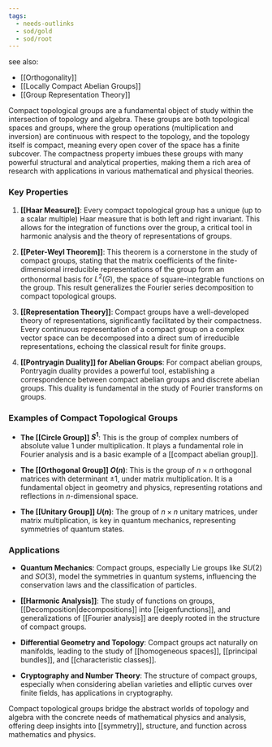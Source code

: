 ```yaml
---
tags:
  - needs-outlinks
  - sod/gold
  - sod/root
---
```

see also:
- [[Orthogonality]]
- [[Locally Compact Abelian Groups]]
- [[Group Representation Theory]]

Compact topological groups are a fundamental object of study within the intersection of topology and algebra. These groups are both topological spaces and groups, where the group operations (multiplication and inversion) are continuous with respect to the topology, and the topology itself is compact, meaning every open cover of the space has a finite subcover. The compactness property imbues these groups with many powerful structural and analytical properties, making them a rich area of research with applications in various mathematical and physical theories.

### Key Properties

1. **[[Haar Measure]]**: Every compact topological group has a unique (up to a scalar multiple) Haar measure that is both left and right invariant. This allows for the integration of functions over the group, a critical tool in harmonic analysis and the theory of representations of groups.

2. **[[Peter-Weyl Theorem]]**: This theorem is a cornerstone in the study of compact groups, stating that the matrix coefficients of the finite-dimensional irreducible representations of the group form an orthonormal basis for $L^2(G)$, the space of square-integrable functions on the group. This result generalizes the Fourier series decomposition to compact topological groups.

3. **[[Representation Theory]]**: Compact groups have a well-developed theory of representations, significantly facilitated by their compactness. Every continuous representation of a compact group on a complex vector space can be decomposed into a direct sum of irreducible representations, echoing the classical result for finite groups.

4. **[[Pontryagin Duality]] for Abelian Groups**: For compact abelian groups, Pontryagin duality provides a powerful tool, establishing a correspondence between compact abelian groups and discrete abelian groups. This duality is fundamental in the study of Fourier transforms on groups.

### Examples of Compact Topological Groups

- **The [[Circle Group]] $S^1$**: This is the group of complex numbers of absolute value 1 under multiplication. It plays a fundamental role in Fourier analysis and is a basic example of a [[compact abelian group]].

- **The [[Orthogonal Group]] $O(n)$**: This is the group of $n \times n$ orthogonal matrices with determinant $\pm 1$, under matrix multiplication. It is a fundamental object in geometry and physics, representing rotations and reflections in $n$-dimensional space.

- **The [[Unitary Group]] $U(n)$**: The group of $n \times n$ unitary matrices, under matrix multiplication, is key in quantum mechanics, representing symmetries of quantum states.

### Applications

- **Quantum Mechanics**: Compact groups, especially Lie groups like $SU(2)$ and $SO(3)$, model the symmetries in quantum systems, influencing the conservation laws and the classification of particles.

- **[[Harmonic Analysis]]**: The study of functions on groups, [[Decomposition|decompositions]] into [[eigenfunctions]], and generalizations of [[Fourier analysis]] are deeply rooted in the structure of compact groups.

- **Differential Geometry and Topology**: Compact groups act naturally on manifolds, leading to the study of [[homogeneous spaces]], [[principal bundles]], and [[characteristic classes]].

- **Cryptography and Number Theory**: The structure of compact groups, especially when considering abelian varieties and elliptic curves over finite fields, has applications in cryptography.

Compact topological groups bridge the abstract worlds of topology and algebra with the concrete needs of mathematical physics and analysis, offering deep insights into [[symmetry]], structure, and function across mathematics and physics.